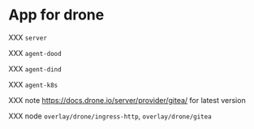 # App for drone

XXX `server`

XXX `agent-dood`

XXX `agent-dind`

XXX `agent-k8s`

XXX note https://docs.drone.io/server/provider/gitea/ for latest version

XXX node `overlay/drone/ingress-http`, `overlay/drone/gitea`
